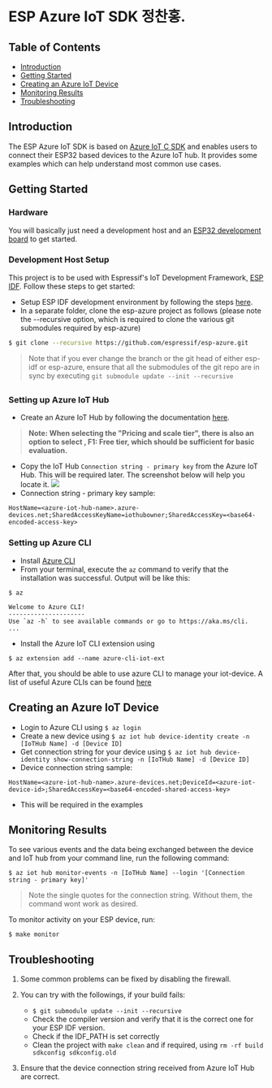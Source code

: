# ESP Azure IoT SDK 정찬홍.

## Table of Contents

- [Introduction](#introduction)
- [Getting Started](#get-started)
- [Creating an Azure IoT Device](#create-device)
- [Monitoring Results](#monitoring)
- [Troubleshooting](#troubleshooting)

## Introduction

<a name="introduction"></a>

The ESP Azure IoT SDK is based on [Azure IoT C SDK](https://github.com/Azure/azure-iot-sdk-c) and enables users to connect their ESP32 based devices to the Azure IoT hub. It provides some examples which can help understand most common use cases.

## Getting Started

<a name="get-started"></a>

### Hardware

You will basically just need a development host and an [ESP32 development board](https://www.espressif.com/en/products/hardware/development-boards) to get started.

### Development Host Setup

This project is to be used with Espressif's IoT Development Framework, [ESP IDF](https://github.com/espressif/esp-idf). Follow these steps to get started:

- Setup ESP IDF development environment by following the steps [here](https://docs.espressif.com/projects/esp-idf/en/latest/get-started/index.html).
- In a separate folder, clone the esp-azure project as follows (please note the --recursive option, which is required to clone the various git submodules required by esp-azure)

``` bash
$ git clone --recursive https://github.com/espressif/esp-azure.git
```

> Note that if you ever change the branch or the git head of either esp-idf or esp-azure, ensure that all the submodules of the git repo are in sync by executing `git submodule update --init --recursive`

##

### Setting up Azure IoT Hub

- Create an Azure IoT Hub by following the documentation [here](https://docs.microsoft.com/en-us/azure/iot-hub/iot-hub-create-through-portal).

> **Note: When selecting the "Pricing and scale tier", there is also an option to select , F1: Free tier, which should be sufficient for basic evaluation.**

- Copy the IoT Hub `Connection string - primary key` from the Azure IoT Hub. This will be required later. The screenshot below will help you locate it.
![](doc/_static/connection_string.png)
- Connection string - primary key sample:

```
HostName=<azure-iot-hub-name>.azure-devices.net;SharedAccessKeyName=iothubowner;SharedAccessKey=<base64-encoded-access-key>
```

### Setting up Azure CLI

- Install [Azure CLI](https://docs.microsoft.com/en-us/cli/azure/install-azure-cli?view=azure-cli-latest)
- From your terminal, execute the `az` command to verify that the installation was successful. Output will be like this:

```
$ az

Welcome to Azure CLI!
---------------------
Use `az -h` to see available commands or go to https://aka.ms/cli.
...
```

- Install the Azure IoT CLI extension using

`$ az extension add --name azure-cli-iot-ext`

After that, you should be able to use azure CLI to manage your iot-device. A list of useful Azure CLIs can be found [here](doc/azure_cli_iot_hub.md) 

## Creating an Azure IoT Device

<a name="create-device"></a>

- Login to Azure CLI using `$ az login`
- Create a new device using `$ az iot hub device-identity create -n [IoTHub Name] -d [Device ID]`
- Get connection string for your device using `$ az iot hub device-identity show-connection-string -n [IoTHub Name] -d [Device ID]`
- Device connection string sample:

```
HostName=<azure-iot-hub-name>.azure-devices.net;DeviceId=<azure-iot-device-id>;SharedAccessKey=<base64-encoded-shared-access-key>
```

- This will be required in the examples



## Monitoring Results

<a name="monitoring"></a>

To see various events and the data being exchanged between the device and IoT hub from your command line, run the following command:

 `$ az iot hub monitor-events -n [IoTHub Name] --login '[Connection string - primary key]'`
 
 > Note the single quotes for the connection string. Without them, the command wont work as desired.
 
To monitor activity on your ESP device, run:

 `$ make monitor`

## Troubleshooting
<a name="troubleshooting"></a>

1. Some common problems can be fixed by disabling the firewall.

2. You can try with the followings, if your build fails:
	- `$ git submodule update --init --recursive`
	- Check the compiler version and verify that it is the correct one for your ESP IDF version.
	- Check if the IDF_PATH is set correctly
	- Clean the project with `make clean` and if required, using `rm -rf build sdkconfig sdkconfig.old`
	
3. Ensure that the device connection string received from Azure IoT Hub are correct.
